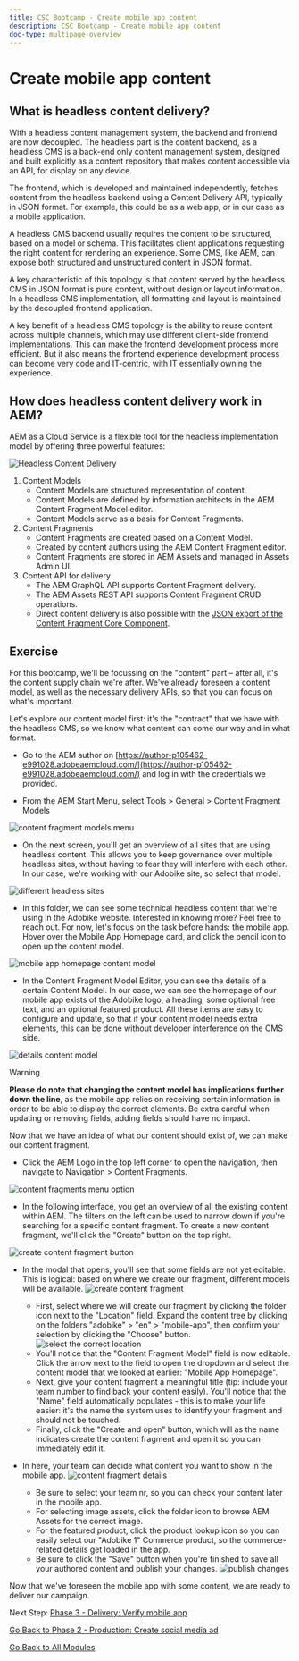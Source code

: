 ```yaml
---
title: CSC Bootcamp - Create mobile app content
description: CSC Bootcamp - Create mobile app content
doc-type: multipage-overview
---
```

# Create mobile app content

## What is headless content delivery?

With a headless content management system, the backend and frontend are now decoupled. The headless part is the content backend, as a headless CMS is a back-end only content management system, designed and built explicitly as a content repository that makes content accessible via an API, for display on any device.

The frontend, which is developed and maintained independently, fetches content from the headless backend using a Content Delivery API, typically in JSON format. For example, this could be as a web app, or in our case as a mobile application.

A headless CMS backend usually requires the content to be structured, based on a model or schema. This facilitates client applications requesting the right content for rendering an experience. Some CMS, like AEM, can expose both structured and unstructured content in JSON format.

A key characteristic of this topology is that content served by the headless CMS in JSON format is pure content, without design or layout information. In a headless CMS implementation, all formatting and layout is maintained by the decoupled frontend application.

A key benefit of a headless CMS topology is the ability to reuse content across multiple channels, which may use different client-side frontend implementations. This can make the frontend development process more efficient. But it also means the frontend experience development process can become very code and IT-centric, with IT essentially owning the experience.

## How does headless content delivery work in AEM?

AEM as a Cloud Service is a flexible tool for the headless implementation model by offering three powerful features:

![Headless Content Delivery](./images/prod-app-headless.png)

1.  Content Models
    - Content Models are structured representation of content.
    - Content Models are defined by information architects in the AEM Content Fragment Model editor.
    - Content Models serve as a basis for Content Fragments.
1.  Content Fragments
    - Content Fragments are created based on a Content Model.
    - Created by content authors using the AEM Content Fragment editor.
    - Content Fragments are stored in AEM Assets and managed in Assets Admin UI.
1.  Content API for delivery
    - The AEM GraphQL API supports Content Fragment delivery.
    - The AEM Assets REST API supports Content Fragment CRUD operations.
    - Direct content delivery is also possible with the [JSON export of the Content Fragment Core Component](https://experienceleague.adobe.com/docs/experience-manager-core-components/using/components/content-fragment-component.html?lang=en).

## Exercise

For this bootcamp, we'll be focussing on the "content" part – after all, it's the content supply chain we're after. We've already foreseen a content model, as well as the necessary delivery APIs, so that you can focus on what's important.

Let's explore our content model first: it's the "contract" that we have with the headless CMS, so we know what content can come our way and in what format.

-   Go to the AEM author on [https://author-p105462-e991028.adobeaemcloud.com/](https://author-p105462-e991028.adobeaemcloud.com/) and log in with the credentials we provided.

-   From the AEM Start Menu, select Tools \> General \> Content Fragment Models

![content fragment models menu](./images/prod-app-cfm.png)

- On the next screen, you'll get an overview of all sites that are using headless content. This allows you to keep governance over multiple headless sites, without having to fear they will interfere with each other. In our case, we're working with our Adobike site, so select that model.

![different headless sites](./images/prod-app-cfm-folder.png)

- In this folder, we can see some technical headless content that we're using in the Adobike website. Interested in knowing more? Feel free to reach out. For now, let's focus on the task before hands: the mobile app. Hover over the Mobile App Homepage card, and click the pencil icon to open up the content model.

![mobile app homepage content model](./images/prod-app-created-cfm.png)

- In the Content Fragment Model Editor, you can see the details of a certain Content Model. In our case, we can see the homepage of our mobile app exists of the Adobike logo, a heading, some optional free text, and an optional featured product. All these items are easy to configure and update, so that if your content model needs extra elements, this can be done without developer interference on the CMS side.

![details content model](./images/prod-app-cfm-details.png)

>[!WARNING]
>
> **Please do note that changing the content model has implications further down the line**, as the mobile app relies on receiving certain information in order to be able to display the correct elements. Be extra careful when updating or removing fields, adding fields should have no impact.

Now that we have an idea of what our content should exist of, we can make our content fragment.

- Click the AEM Logo in the top left corner to open the navigation, then navigate to Navigation \> Content Fragments.

![content fragments menu option](./images/prod-cf-ui.png)

- In the following interface, you get an overview of all the existing content within AEM. The filters on the left can be used to narrow down if you're searching for a specific content fragment. To create a new content fragment, we'll click the "Create" button on the top right.

![create content fragment button](./images/prod-app-create-cf.png)

-   In the modal that opens, you'll see that some fields are not yet editable. This is logical: based on where we create our fragment, different models will be available.
    ![create content fragment](./images/prod-app-create-cf-details.png)
    -   First, select where we will create our fragment by clicking the folder icon next to the "Location" field. Expand the content tree by clicking on the folders "adobike" \> "en" \> "mobile-app", then confirm your selection by clicking the "Choose" button.
    ![select the correct location](./images/prod-app-folder.png)
    -   You'll notice that the "Content Fragment Model" field is now editable. Click the arrow next to the field to open the dropdown and select the content model that we looked at earlier: "Mobile App Homepage".
    -   Next, give your content fragment a meaningful title (tip: include your team number to find back your content easily). You'll notice that the "Name" field automatically populates - this is to make your life easier: it's the name the system uses to identify your fragment and should not be touched.
    -   Finally, click the "Create and open" button, which will as the name indicates create the content fragment and open it so you can immediately edit it.

-   In here, your team can decide what content you want to show in the mobile app. ![content fragment details](./images/prod-cf-details.png)
    -   Be sure to select your team nr, so you can check your content later in the mobile app.
    -   For selecting image assets, click the folder icon to browse AEM Assets for the correct image.
    -   For the featured product, click the product lookup icon so you can easily select our "Adobike 1" Commerce product, so the commerce-related details get loaded in the app.
    -   Be sure to click the "Save" button when you're finished to save all your authored content and publish your changes.
    ![publish changes](./images/prod-app-publish.png)

Now that we've foreseen the mobile app with some content, we are ready to deliver our campaign.


Next Step: [Phase 3 - Delivery: Verify mobile app](../delivery/app.md)

[Go Back to Phase 2 - Production: Create social media ad](./social.md)

[Go Back to All Modules](../../overview.md)
